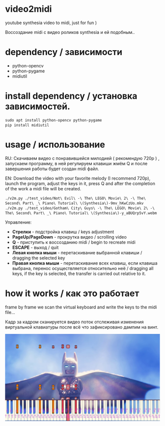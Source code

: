 # video2midi
youtube synthesia video to midi, just for fun )

Воссоздание midi с видео роликов synthesia и ей подобным..

# dependency / зависимости

- python-opencv
- python-pygame
- midiutil

# install dependency / установка зависимостей.
  ```
  sudo apt install python-opencv python-pygame
  pip install midiutil
  ```

# usage / использование
 RU:
 Скачиваем видео с понравившейся милодией ( рекомендую 720p ) , запускаем программу, в ней регулируем клавиши жмём Q и после завершения работы будет создан midi файл.
 
 EN:
 Download the video with your favorite melody (I recommend 720p), launch the program, adjust the keys in it, press Q and after the completion of the work a midi file will be created.

  ```
  ./v2m.py ./test_video/Not\ Evil\ -\ The\ LEGO\ Movie\ 2\ -\ The\ Second\ Part\ _\ Piano\ Tutorial\ \(Synthesia\)-9mv_hKwCzUo.mkv
  ./v2m.py ./test_video/Gotham\ City\ Guys\ -\ The\ LEGO\ Movie\ 2\ -\ The\ Second\ Part\ _\ Piano\ Tutorial\ \(Synthesia\)-y_aBUQrp5vY.webm
  ```

  Управление:
  * **Стрелки** - подстройка клавиш / keys adjustment
  * **PageUp/PageDown** - прокрутка видео / scrolling video 
  * **Q** - приступить к воссозданию midi / begin to recreate midi
  * **ESCAPE** - выход / quit
  * **Левая кнопка мыши** - перетаскивание выбранной клавиши / dragging the selected key
  * **Правая кнопка мыши** - перетаскивание всех клавиш, если клавиша выбрана, перенос осуществляется относительно неё / dragging all keys, if the key is selected, the transfer is carried out relative to it.

# how it works / как это работает

frame by frame we scan the virtual keyboard and write the keys to the midi file...

Кадр за кадром сканируется видео поток отслеживая изменения виртуальной клавиатуры после всё что зафиксировано дампим на винт.

![Alt text](docs/frame47.jpg?raw=true "input from image")
